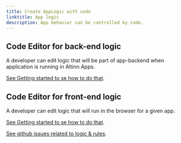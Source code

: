 ```yaml
---
title: Create AppLogic with code
linktitle: App logic
description: App behavior can be controlled by code.
---
```



## Code Editor for back-end logic
A developer can edit logic that will be part of app-backend when application is running in Altinn Apps.

[See Getting started to se how to do that](https://altinn.github.io/docs/altinn-studio/app-creation/logic/).

## Code Editor for front-end logic
A developer can edit logic that will run in the browser for a given app.

[See Getting started to se how to do that](https://altinn.github.io/docs/altinn-studio/app-creation/logic/).

[See github issues related to logic & rules](https://altinn.github.io/docs/altinn-studio/app-creation/logic/).
